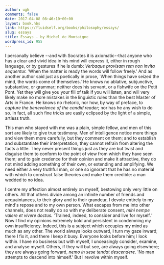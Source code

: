 ```yaml
---
author: ugh
comments: false
date: 2017-04-08 08:46:10+00:00
layout: book.hbs
link: https://fluidself.org/books/philosophy/essays/
slug: essays
title: Essays - by Michel de Montaigne
wordpress_id: 955
---
```


I personally believe --and with Socrates it is axiomatic--that anyone who has a clear and vivid idea in his mind will express it, either in rough language, or by gestures if he is dumb:
_Verbaque provisam rem non invita sequentur._
'When the matter is ready the words will follow freely.'
And as another author said just as poetically in prose, 'When things have seized the mind, the words come of themselves.' He knows no ablative, subjunctive, substantive, or grammar; neither does his servant, or a fishwife on the Petit Pont. Yet they will give you your fill of talk if you will listen, and will very likely make no more mistakes in the linguistic rules than the best Master of Arts in France. He knows no rhetoric, nor how, by way of preface, to _capture the benevolence of the candid reader_; nor has he any wish to do so. In fact, all such fine tricks are easily eclipsed by the light of a simple, artless truth.

This man who stayed with me was a plain, simple fellow, and men of this sort are likely to give true testimony. Men of intelligence notice more things and view them more carefully, but they comment on them; and to establish and substantiate their interpretation, they cannot refrain from altering the facts a little. They never present things just as they are but twist and disguise them to conform to the point of view from which they have seen them; and to gain credence for their opinion and make it attractive, they do not mind adding something of their own, or extending and amplifying. We need either a very truthful man, or one so ignorant that he has no material with which to construct false theories and make them credible: a man wedded to no idea.

I centre my affection almost entirely on myself, bestowing only very little on others. All that others divide among an infinite number of friends and acquaintances, to their glory and to their grandeur, I devote entirely to my mind's repose and to my own person. What escapes from me into other channels, does not really do so with my deliberate consent,
_mihi nempe valere et vivere doctus._
'Trained, indeed, to consider and live for myself.'
Now I find my opinions extremely bold and persistent in condemning my own insufficiency. Indeed, this is a subject which occupies my mind as much as any other. The world always looks outward, I turn my gaze inward; there I fix it, and there I keep it busy. Everyone looks before him; I look within. I have no business but with myself, I unceasingly consider, examine, and analyse myself. Others, if they will but see, are always going elsewhere; they are always going forward,
_nemo in sese tendat descendere._
'No man attempts to descend into himself.'
But I revolve within myself.
